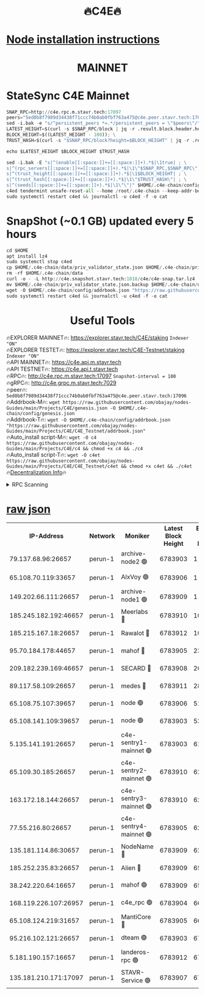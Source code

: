 <h1 align="center"> 🔥C4E🔥</h1>

[Node installation instructions](https://github.com/obajay/nodes-Guides/tree/main/Projects/C4E)
=

<h1 align="center"> MAINNET</h1>

# StateSync C4E Mainnet
```python
SNAP_RPC=http://c4e.rpc.m.stavr.tech:17097
peers="5ed0b8f7989d34438f71ccc74b0ab0fbf763a475@c4e.peer.stavr.tech:17096"
sed -i.bak -e "s/^persistent_peers *=.*/persistent_peers = \"$peers\"/" $HOME/.c4e-chain/config/config.toml
LATEST_HEIGHT=$(curl -s $SNAP_RPC/block | jq -r .result.block.header.height); \
BLOCK_HEIGHT=$((LATEST_HEIGHT - 100)); \
TRUST_HASH=$(curl -s "$SNAP_RPC/block?height=$BLOCK_HEIGHT" | jq -r .result.block_id.hash)

echo $LATEST_HEIGHT $BLOCK_HEIGHT $TRUST_HASH

sed -i.bak -E "s|^(enable[[:space:]]+=[[:space:]]+).*$|\1true| ; \
s|^(rpc_servers[[:space:]]+=[[:space:]]+).*$|\1\"$SNAP_RPC,$SNAP_RPC\"| ; \
s|^(trust_height[[:space:]]+=[[:space:]]+).*$|\1$BLOCK_HEIGHT| ; \
s|^(trust_hash[[:space:]]+=[[:space:]]+).*$|\1\"$TRUST_HASH\"| ; \
s|^(seeds[[:space:]]+=[[:space:]]+).*$|\1\"\"|" $HOME/.c4e-chain/config/config.toml
c4ed tendermint unsafe-reset-all --home /root/.c4e-chain --keep-addr-book
sudo systemctl restart c4ed && journalctl -u c4ed -f -o cat
```
# SnapShot (~0.1 GB) updated every 5 hours
```python
cd $HOME
apt install lz4
sudo systemctl stop c4ed
cp $HOME/.c4e-chain/data/priv_validator_state.json $HOME/.c4e-chain/priv_validator_state.json.backup
rm -rf $HOME/.c4e-chain/data
curl -o - -L http://c4e.snapshot.stavr.tech:1018/c4e/c4e-snap.tar.lz4 | lz4 -c -d - | tar -x -C $HOME/.c4e-chain --strip-components 2
mv $HOME/.c4e-chain/priv_validator_state.json.backup $HOME/.c4e-chain/data/priv_validator_state.json
wget -O $HOME/.c4e-chain/config/addrbook.json "https://raw.githubusercontent.com/obajay/nodes-Guides/main/Projects/C4E/addrbook.json"
sudo systemctl restart c4ed && journalctl -u c4ed -f -o cat
```
 <h1 align="center"> Useful Tools</h1>

🔥EXPLORER MAINNET🔥:  https://explorer.stavr.tech/C4E/staking            `Indexer "ON"` \
🔥EXPLORER TESTET🔥:   https://explorer.stavr.tech/C4E-Testnet/staking     `Indexer "ON"` \
🔥API MAINNET🔥:       https://c4e.api.m.stavr.tech \
🔥API TESTNET🔥:       https://c4e.api.t.stavr.tech \
🔥RPC🔥:               http://c4e.rpc.m.stavr.tech:17097                  `Snapshot-interval = 100` \
🔥gRPC🔥:              http://c4e.grpc.m.stavr.tech:7029 \
🔥peer🔥:              `5ed0b8f7989d34438f71ccc74b0ab0fbf763a475@c4e.peer.stavr.tech:17096` \
🔥Addrbook-M🔥:    ```wget https://raw.githubusercontent.com/obajay/nodes-Guides/main/Projects/C4E/genesis.json -O $HOME/.c4e-chain/config/genesis.json``` \
🔥Addrbook-T🔥:    ```wget -O $HOME/.c4e-chain/config/addrbook.json "https://raw.githubusercontent.com/obajay/nodes-Guides/main/Projects/C4E/C4E_Testnet/addrbook.json"``` \
🔥Auto_install script-M🔥: ```wget -O c4 https://raw.githubusercontent.com/obajay/nodes-Guides/main/Projects/C4E/c4 && chmod +x c4 && ./c4``` \
🔥Auto_install script-T🔥: ```wget -O c4et https://raw.githubusercontent.com/obajay/nodes-Guides/main/Projects/C4E/C4E_Testnet/c4et && chmod +x c4et && ./c4et``` \
🔥[Decentralization Info](https://github.com/obajay/StateSync-snapshots/tree/main/Projects/C4E/Decentralization)🔥




<details>
<summary>RPC Scanning</summary>

<h2 align="center"> We scan nodes in real time every 4 hours. And we provide the final result of RPC endpoints.
We cannot influence the operation of these nodes in any way. </h2>


```python
If Voting Power is higher than 0 --> then the Node is a validator of the network and may be subject to attack and be a potential threat to the chain.
```
```python
We marked such validators with a red symbol
```

</details>

[raw json](https://rpc-check.c4e.stavr.tech/c4e/rpc-c4e-result.json)
=



<table><tr><th>IP-Address</th><th>Network</th><th>Moniker</th><th>Latest Block Height</th><th>Earliest Block Height</th><th>Catching Up</th><th>Tx Index</th><th>Voting Power</th><th>Scan Time</th></tr><tr><td>79.137.68.96:26657</td><td>perun-1</td><td>archive-node2 🟢</td><td>6783903</td><td>1</td><td>False</td><td>on</td><td>0</td><td>2024-01-18T10:08:13.414133720UTC</td></tr><tr><td>65.108.70.119:33657</td><td>perun-1</td><td>AlxVoy 🟢</td><td>6783906</td><td>1</td><td>False</td><td>on</td><td>0</td><td>2024-01-18T10:08:30.056101123UTC</td></tr><tr><td>149.202.66.111:26657</td><td>perun-1</td><td>archive-node1 🟢</td><td>6783909</td><td>1</td><td>False</td><td>on</td><td>0</td><td>2024-01-18T10:08:48.396351505UTC</td></tr><tr><td>185.245.182.192:46657</td><td>perun-1</td><td>Meerlabs 🔴</td><td>6783910</td><td>1051501</td><td>False</td><td>on</td><td>527310</td><td>2024-01-18T10:08:53.965247346UTC</td></tr><tr><td>185.215.167.18:26657</td><td>perun-1</td><td>Rawalot 🔴</td><td>6783912</td><td>1090501</td><td>False</td><td>on</td><td>701423</td><td>2024-01-18T10:09:06.006397964UTC</td></tr><tr><td>95.70.184.178:44657</td><td>perun-1</td><td>mahof 🔴</td><td>6783905</td><td>2342001</td><td>False</td><td>off</td><td>1864179</td><td>2024-01-18T10:08:27.279408638UTC</td></tr><tr><td>209.182.239.169:46657</td><td>perun-1</td><td>SECARD 🔴</td><td>6783908</td><td>2616101</td><td>False</td><td>off</td><td>1136703</td><td>2024-01-18T10:08:43.496062264UTC</td></tr><tr><td>89.117.58.109:26657</td><td>perun-1</td><td>medes 🔴</td><td>6783911</td><td>2826001</td><td>False</td><td>off</td><td>1484927</td><td>2024-01-18T10:09:01.188516567UTC</td></tr><tr><td>65.108.75.107:39657</td><td>perun-1</td><td>node 🟢</td><td>6783906</td><td>5198801</td><td>False</td><td>on</td><td>0</td><td>2024-01-18T10:08:32.506664756UTC</td></tr><tr><td>65.108.141.109:39657</td><td>perun-1</td><td>node 🟢</td><td>6783903</td><td>5303301</td><td>False</td><td>on</td><td>0</td><td>2024-01-18T10:08:15.861829989UTC</td></tr><tr><td>5.135.141.191:26657</td><td>perun-1</td><td>c4e-sentry1-mainnet 🟢</td><td>6783903</td><td>6198001</td><td>False</td><td>on</td><td>0</td><td>2024-01-18T10:08:12.701929340UTC</td></tr><tr><td>65.109.30.185:26657</td><td>perun-1</td><td>c4e-sentry2-mainnet 🟢</td><td>6783910</td><td>6238301</td><td>False</td><td>on</td><td>0</td><td>2024-01-18T10:08:53.600369828UTC</td></tr><tr><td>163.172.18.144:26657</td><td>perun-1</td><td>c4e-sentry3-mainnet 🟢</td><td>6783910</td><td>6239001</td><td>False</td><td>on</td><td>0</td><td>2024-01-18T10:08:54.711216347UTC</td></tr><tr><td>77.55.216.80:26657</td><td>perun-1</td><td>c4e-sentry4-mainnet 🟢</td><td>6783905</td><td>6241001</td><td>False</td><td>on</td><td>0</td><td>2024-01-18T10:08:27.679771012UTC</td></tr><tr><td>135.181.114.86:30657</td><td>perun-1</td><td>NodeName 🔴</td><td>6783909</td><td>6284301</td><td>False</td><td>off</td><td>140495</td><td>2024-01-18T10:08:48.717272372UTC</td></tr><tr><td>185.252.235.83:26657</td><td>perun-1</td><td>Alien 🔴</td><td>6783909</td><td>6502501</td><td>False</td><td>on</td><td>1136703</td><td>2024-01-18T10:08:49.046511112UTC</td></tr><tr><td>38.242.220.64:16657</td><td>perun-1</td><td>mahof 🟢</td><td>6783909</td><td>6545801</td><td>False</td><td>off</td><td>0</td><td>2024-01-18T10:08:45.996740045UTC</td></tr><tr><td>168.119.226.107:26957</td><td>perun-1</td><td>c4e_rpc 🟢</td><td>6783904</td><td>6683904</td><td>False</td><td>on</td><td>0</td><td>2024-01-18T10:08:20.291422950UTC</td></tr><tr><td>65.108.124.219:31657</td><td>perun-1</td><td>MantiCore 🔴</td><td>6783905</td><td>6683905</td><td>False</td><td>off</td><td>193293</td><td>2024-01-18T10:08:26.773637214UTC</td></tr><tr><td>95.216.102.121:26657</td><td>perun-1</td><td>dteam 🟢</td><td>6783903</td><td>6771001</td><td>False</td><td>on</td><td>0</td><td>2024-01-18T10:08:13.070747708UTC</td></tr><tr><td>5.181.190.157:16657</td><td>perun-1</td><td>landeros-rpc 🟢</td><td>6783912</td><td>6780001</td><td>False</td><td>on</td><td>0</td><td>2024-01-18T10:09:05.630481347UTC</td></tr><tr><td>135.181.210.171:17097</td><td>perun-1</td><td>STAVR-Service 🟢</td><td>6783907</td><td>6783001</td><td>False</td><td>on</td><td>0</td><td>2024-01-18T10:08:34.980103382UTC</td></tr></table>
